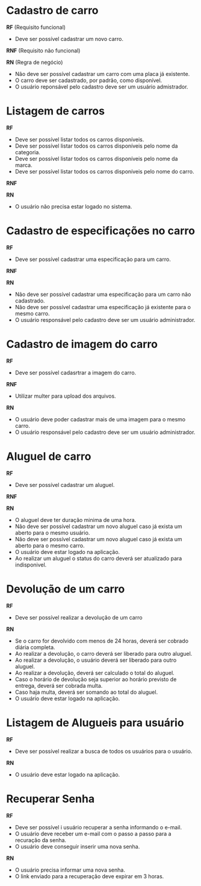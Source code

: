 # Cadastro de carro
**RF** (Requisito funcional)
- Deve ser possível cadastrar um novo carro.

**RNF** (Requisito não funcional)

**RN** (Regra de negócio)
- Não deve ser possível cadastrar um carro com uma placa já existente.
- O carro deve ser cadastrado, por padrão, como disponível.
- O usuário reponsável pelo cadastro deve ser um usuário admistrador.

# Listagem de carros
**RF**
- Deve ser possível listar todos os carros disponíveis.
- Deve ser possível listar todos os carros disponíveis pelo nome da categoria.
- Deve ser possível listar todos os carros disponíveis pelo nome da marca.
- Deve ser possível listar todos os carros disponíveis pelo nome do carro.

**RNF**

**RN** 
- O usuário não precisa estar logado no sistema.

# Cadastro de especificações no carro
**RF**
- Deve ser possível cadastrar uma especificação para um carro.

**RNF**

**RN** 
- Não deve ser possível cadastrar uma especificação para um carro não cadastrado.
- Não deve ser possível cadastrar uma especificação já existente para o mesmo carro.
- O usuário responsável pelo cadastro deve ser um usuário administrador.

# Cadastro de imagem do carro
**RF**
- Deve ser possível cadasrtrar a imagem do carro.

**RNF**
- Utilizar multer para upload dos arquivos.

**RN** 
- O usuário deve poder cadastrar mais de uma imagem para o mesmo carro.
- O usuário responsável pelo cadastro deve ser um usuário administrador.

# Aluguel de carro
**RF**
- Deve ser possível cadastrar um aluguel.

**RNF**

**RN** 
- O aluguel deve ter duração minima de uma hora.
- Não deve ser possível cadastrar um novo aluguel caso já exista um aberto para o mesmo usuário.
- Não deve ser possível cadastrar um novo aluguel caso já exista um aberto para o mesmo carro.
- O usuário deve estar logado na aplicação.
- Ao realizar um aluguel o status do carro deverá ser atualizado para indisponivel. 

# Devolução de um carro
**RF**
- Deve ser possível realizar a devolução de um carro

**RN**
- Se o carro for devolvido com menos de 24 horas, deverá ser cobrado diária completa.
- Ao realizar a devolução, o carro deverá ser liberado para outro aluguel.
- Ao realizar a devolução, o usuário deverá ser liberado para outro aluguel.
- Ao realizar a devolução, deverá ser calculado o total do aluguel.
- Caso o horário de devolução seja superior ao horário previsto de entrega, deverá ser cobrada multa.
- Caso haja multa, deverá ser somando ao total do aluguel. 
- O usuário deve estar logado na aplicação.

# Listagem de Alugueis para usuário
**RF**
- Deve ser possível realizar a busca de todos os usuários para o usuário.

**RN**
- O usuário deve estar logado na aplicação.

# Recuperar Senha
**RF**
- Deve ser possível i usuário recuperar a senha informando o e-mail.
- O usuário deve receber um e-mail com o passo a passo para a recuração da senha.
- O usuário deve conseguir inserir uma nova senha.

**RN**
- O usuário precisa informar uma nova senha.
- O link enviado para a recuperação deve expirar em 3 horas.